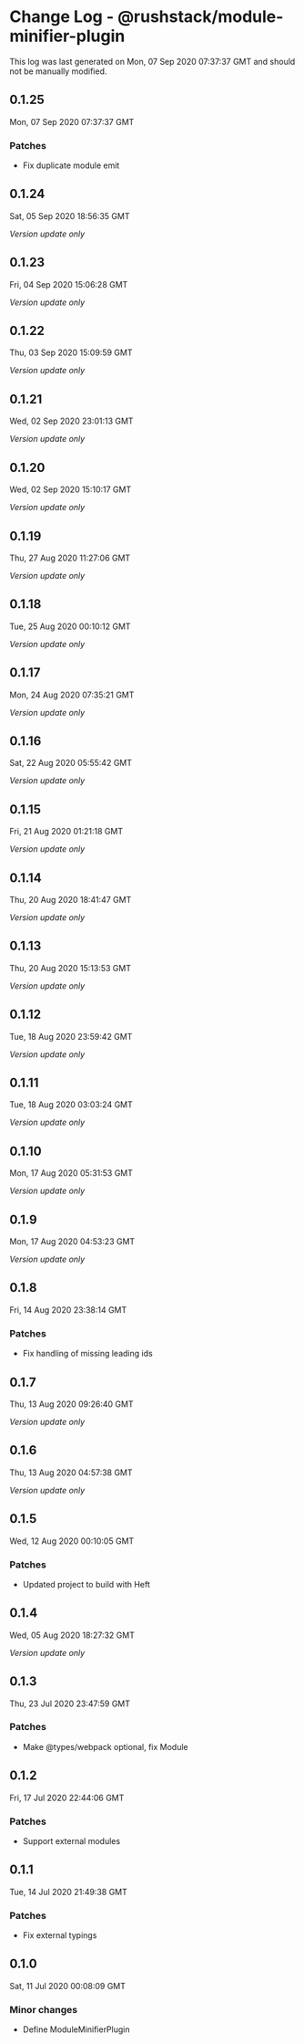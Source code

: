 # Change Log - @rushstack/module-minifier-plugin

This log was last generated on Mon, 07 Sep 2020 07:37:37 GMT and should not be manually modified.

## 0.1.25
Mon, 07 Sep 2020 07:37:37 GMT

### Patches

- Fix duplicate module emit

## 0.1.24
Sat, 05 Sep 2020 18:56:35 GMT

*Version update only*

## 0.1.23
Fri, 04 Sep 2020 15:06:28 GMT

*Version update only*

## 0.1.22
Thu, 03 Sep 2020 15:09:59 GMT

*Version update only*

## 0.1.21
Wed, 02 Sep 2020 23:01:13 GMT

*Version update only*

## 0.1.20
Wed, 02 Sep 2020 15:10:17 GMT

*Version update only*

## 0.1.19
Thu, 27 Aug 2020 11:27:06 GMT

*Version update only*

## 0.1.18
Tue, 25 Aug 2020 00:10:12 GMT

*Version update only*

## 0.1.17
Mon, 24 Aug 2020 07:35:21 GMT

*Version update only*

## 0.1.16
Sat, 22 Aug 2020 05:55:42 GMT

*Version update only*

## 0.1.15
Fri, 21 Aug 2020 01:21:18 GMT

*Version update only*

## 0.1.14
Thu, 20 Aug 2020 18:41:47 GMT

*Version update only*

## 0.1.13
Thu, 20 Aug 2020 15:13:53 GMT

*Version update only*

## 0.1.12
Tue, 18 Aug 2020 23:59:42 GMT

*Version update only*

## 0.1.11
Tue, 18 Aug 2020 03:03:24 GMT

*Version update only*

## 0.1.10
Mon, 17 Aug 2020 05:31:53 GMT

*Version update only*

## 0.1.9
Mon, 17 Aug 2020 04:53:23 GMT

*Version update only*

## 0.1.8
Fri, 14 Aug 2020 23:38:14 GMT

### Patches

- Fix handling of missing leading ids

## 0.1.7
Thu, 13 Aug 2020 09:26:40 GMT

*Version update only*

## 0.1.6
Thu, 13 Aug 2020 04:57:38 GMT

*Version update only*

## 0.1.5
Wed, 12 Aug 2020 00:10:05 GMT

### Patches

- Updated project to build with Heft

## 0.1.4
Wed, 05 Aug 2020 18:27:32 GMT

*Version update only*

## 0.1.3
Thu, 23 Jul 2020 23:47:59 GMT

### Patches

- Make @types/webpack optional, fix Module

## 0.1.2
Fri, 17 Jul 2020 22:44:06 GMT

### Patches

- Support external modules

## 0.1.1
Tue, 14 Jul 2020 21:49:38 GMT

### Patches

- Fix external typings

## 0.1.0
Sat, 11 Jul 2020 00:08:09 GMT

### Minor changes

- Define ModuleMinifierPlugin

